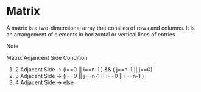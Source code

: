 # Matrix

A matrix is a two-dimensional array that consists of rows and columns. It is an arrangement of elements in horizontal or vertical lines of entries.

> [!NOTE]
> Matrix Adjancent Side Condition
>
> 1. 2 Adjacent Side -> (i==0 || i==n-1 ) && ( j==n-1 || j==0)
> 2. 3 Adjacent Side -> (j==0 || j==n-1 || i==0 || i==n-1 )
> 3. 4 Adjacent Side -> else
